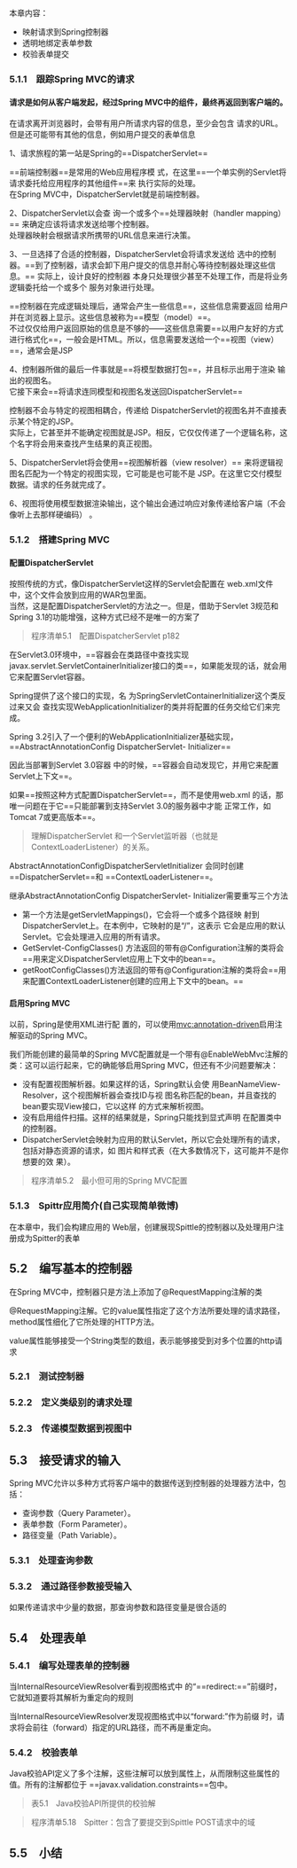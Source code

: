 本章内容：
- 映射请求到Spring控制器
- 透明地绑定表单参数
- 校验表单提交

### 5.1.1　跟踪Spring MVC的请求
#### 请求是如何从客户端发起，经过Spring MVC中的组件，最终再返回到客户端的。

在请求离开浏览器时，会带有用户所请求内容的信息，至少会包含
请求的URL。但是还可能带有其他的信息，例如用户提交的表单信息

1、请求旅程的第一站是Spring的==DispatcherServlet==    

==前端控制器==是常用的Web应用程序模
式，在这里==一个单实例的Servlet将请求委托给应用程序的其他组件==来
执行实际的处理。    
在Spring MVC中，DispatcherServlet就是前端控制器。

2、DispatcherServlet以会查
询一个或多个==处理器映射（handler mapping）== 来确定应该将请求发送给哪个控制器。        
处理器映射会根据请求所携带的URL信息来进行决策。

3、一旦选择了合适的控制器，DispatcherServlet会将请求发送给
选中的控制器。==到了控制器，请求会卸下用户提交的信息并耐心等待控制器处理这些信息。==
实际上，设计良好的控制器
本身只处理很少甚至不处理工作，而是将业务逻辑委托给一个或多个
服务对象进行处理。

==控制器在完成逻辑处理后，通常会产生一些信息==，这些信息需要返回
给用户并在浏览器上显示。这些信息被称为==模型（model）==。   
不过仅仅给用户返回原始的信息是不够的——这些信息需要==以用户友好的方式进行格式化==，一般会是HTML。所以，信息需要发送给一个==视图（view）==，通常会是JSP

4、控制器所做的最后一件事就是==将模型数据打包==，并且标示出用于渲染
输出的视图名。  
它接下来会==将请求连同模型和视图名发送回DispatcherServlet==

控制器不会与特定的视图相耦合，传递给
DispatcherServlet的视图名并不直接表示某个特定的JSP。   
实际上，它甚至并不能确定视图就是JSP。相反，它仅仅传递了一个逻辑名称，这个名字将会用来查找产生结果的真正视图。

5、DispatcherServlet将会使用==视图解析器（view resolver）==
来将逻辑视图名匹配为一个特定的视图实现，它可能是也可能不是
JSP。在这里它交付模型数据。请求的任务就完成了。    

6、视图将使用模型数据渲染输出，这个输出会通过响应对象传递给客户端（不会像听上去那样硬编码） 。
### 5.1.2　搭建Spring MVC
#### 配置DispatcherServlet

按照传统的方式，像DispatcherServlet这样的Servlet会配置在
web.xml文件中，这个文件会放到应用的WAR包里面。     
当然，这是配置DispatcherServlet的方法之一。但是，借助于Servlet 3规范和
Spring 3.1的功能增强，这种方式已经不是唯一的方案了
> 程序清单5.1　配置DispatcherServlet p182

在Servlet3.0环境中，==容器会在类路径中查找实现
javax.servlet.ServletContainerInitializer接口的类==，如果能发现的话，就会用它来配置Servlet容器。

Spring提供了这个接口的实现，名
为SpringServletContainerInitializer这个类反过来又会
查找实现WebApplicationInitializer的类并将配置的任务交给它们来完成。  

Spring 3.2引入了一个便利的WebApplicationInitializer基础实现，==AbstractAnnotationConfig DispatcherServlet-
Initializer==

因此当部署到Servlet 3.0容器
中的时候，==容器会自动发现它，并用它来配置Servlet上下文==。

如果==按照这种方式配置DispatcherServlet==，而不是使用web.xml
的话，那唯一问题在于它==只能部署到支持Servlet 3.0的服务器中才能
正常工作，如Tomcat 7或更高版本==。

> 理解DispatcherServlet
和一个Servlet监听器（也就是ContextLoaderListener）的关系。

AbstractAnnotationConfigDispatcherServletInitializer
会同时创建==DispatcherServlet==和
==ContextLoaderListener==。

继承AbstractAnnotationConfig DispatcherServlet-
Initializer需要重写三个方法
- 第一个方法是getServletMappings()，它会将一个或多个路径映
射到DispatcherServlet上。在本例中，它映射的是“/”，这表示
它会是应用的默认Servlet。它会处理进入应用的所有请求。
- GetServlet-ConfigClasses()
方法返回的带有@Configuration注解的类将会==用来定义DispatcherServlet应用上下文中的bean==。
- getRootConfigClasses()方法返回的带有@Configuration注解的类将会==用来配置ContextLoaderListener创建的应用上下文中的bean。==

#### 启用Spring MVC
以前，Spring是使用XML进行配
置的，可以使用<mvc:annotation-driven>启用注解驱动的Spring MVC。

我们所能创建的最简单的Spring MVC配置就是一个带有@EnableWebMvc注解的类：这可以运行起来，它的确能够启用Spring MVC，但还有不少问题要解决：
- 没有配置视图解析器。如果这样的话，Spring默认会使
用BeanNameView-Resolver，这个视图解析器会查找ID与视
图名称匹配的bean，并且查找的bean要实现View接口，它以这样
的方式来解析视图。
- 没有启用组件扫描。这样的结果就是，Spring只能找到显式声明
在配置类中的控制器。
- DispatcherServlet会映射为应用的默认Servlet，所以它会处理所有的请求，包括对静态资源的请求，如
图片和样式表（在大多数情况下，这可能并不是你想要的效
果）。
> 程序清单5.2　最小但可用的Spring MVC配置

### 5.1.3　Spittr应用简介(自己实现简单微博)
在本章中，我们会构建应用的
Web层，创建展现Spittle的控制器以及处理用户注册成为Spitter的表单

## 5.2　编写基本的控制器
在Spring MVC中，控制器只是方法上添加了@RequestMapping注解的类

@RequestMapping注解。它的value属性指定了这个方法所要处理的请求路径，method属性细化了它所处理的HTTP方法。

value属性能够接受一个String类型的数组，表示能够接受到对多个位置的http请求

### 5.2.1　测试控制器 

### 5.2.2　定义类级别的请求处理

### 5.2.3　传递模型数据到视图中

## 5.3　接受请求的输入
Spring MVC允许以多种方式将客户端中的数据传送到控制器的处理器方法中，包括：
- 查询参数（Query Parameter）。
- 表单参数（Form Parameter）。
- 路径变量（Path Variable）。

### 5.3.1　处理查询参数

### 5.3.2　通过路径参数接受输入
如果传递请求中少量的数据，那查询参数和路径变量是很合适的

## 5.4　处理表单

### 5.4.1　编写处理表单的控制器
当InternalResourceViewResolver看到视图格式中
的“==redirect:==”前缀时，它就知道要将其解析为重定向的规则

当InternalResourceViewResolver发现视图格式中以“forward:”作为前缀
时，请求将会前往（forward）指定的URL路径，而不再是重定向。
### 5.4.2　校验表单
Java校验API定义了多个注解，这些注解可以放到属性上，从而限制这些属性的值。所有的注解都位于
==javax.validation.constraints==包中。
> 表5.1　Java校验API所提供的校验解

> 程序清单5.18　Spitter：包含了要提交到Spittle POST请求中的域

## 5.5　小结



































































